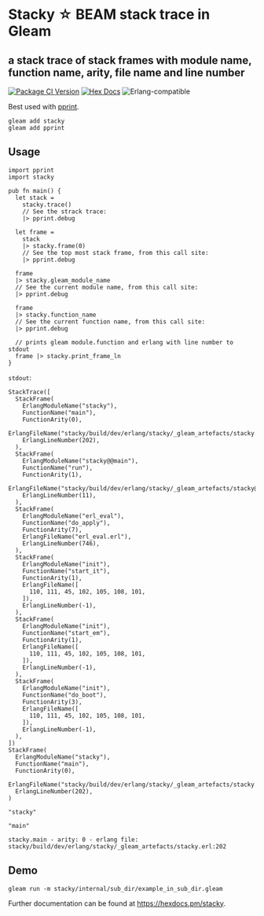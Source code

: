# Stacky ☆ BEAM stack trace in Gleam

## a stack trace of stack frames with module name, function name, arity, file name and line number

[![Package
<a href="https://github.com/inoas/stacky/releases"><img src="https://img.shields.io/github/release/inoas/stacky" alt="GitHub release"></a>
<a href="https://discord.gg/Fm8Pwmy"><img src="https://img.shields.io/discord/768594524158427167?color=blue" alt="Discord chat"></a>
![CI](https://github.com/inoas/stacky/workflows/test/badge.svg?branch=main)
Version](https://img.shields.io/hexpm/v/stacky)](https://hex.pm/packages/stacky)
[![Hex Docs](https://img.shields.io/badge/hex-docs-ffaff3)](https://hexdocs.pm/stacky/)
![Erlang-compatible](https://img.shields.io/badge/target-erlang-b83998)

Best used with [pprint](https://hexdocs.pm/pprint/).

```shell
gleam add stacky
gleam add pprint
```

## Usage

```gleam
import pprint
import stacky

pub fn main() {
  let stack =
    stacky.trace()
    // See the strack trace:
    |> pprint.debug

  let frame =
    stack
    |> stacky.frame(0)
    // See the top most stack frame, from this call site:
    |> pprint.debug

  frame
  |> stacky.gleam_module_name
  // See the current module name, from this call site:
  |> pprint.debug

  frame
  |> stacky.function_name
  // See the current function name, from this call site:
  |> pprint.debug

  // prints gleam module.function and erlang with line number to stdout
  frame |> stacky.print_frame_ln
}
```

`stdout`:

```gleam
StackTrace([
  StackFrame(
    ErlangModuleName("stacky"),
    FunctionName("main"),
    FunctionArity(0),
    ErlangFileName("stacky/build/dev/erlang/stacky/_gleam_artefacts/stacky.erl"),
    ErlangLineNumber(202),
  ),
  StackFrame(
    ErlangModuleName("stacky@@main"),
    FunctionName("run"),
    FunctionArity(1),
    ErlangFileName("stacky/build/dev/erlang/stacky/_gleam_artefacts/stacky@@main.erl"),
    ErlangLineNumber(11),
  ),
  StackFrame(
    ErlangModuleName("erl_eval"),
    FunctionName("do_apply"),
    FunctionArity(7),
    ErlangFileName("erl_eval.erl"),
    ErlangLineNumber(746),
  ),
  StackFrame(
    ErlangModuleName("init"),
    FunctionName("start_it"),
    FunctionArity(1),
    ErlangFileName([
      110, 111, 45, 102, 105, 108, 101,
    ]),
    ErlangLineNumber(-1),
  ),
  StackFrame(
    ErlangModuleName("init"),
    FunctionName("start_em"),
    FunctionArity(1),
    ErlangFileName([
      110, 111, 45, 102, 105, 108, 101,
    ]),
    ErlangLineNumber(-1),
  ),
  StackFrame(
    ErlangModuleName("init"),
    FunctionName("do_boot"),
    FunctionArity(3),
    ErlangFileName([
      110, 111, 45, 102, 105, 108, 101,
    ]),
    ErlangLineNumber(-1),
  ),
])
StackFrame(
  ErlangModuleName("stacky"),
  FunctionName("main"),
  FunctionArity(0),
  ErlangFileName("stacky/build/dev/erlang/stacky/_gleam_artefacts/stacky.erl"),
  ErlangLineNumber(202),
)
```

```
"stacky"
```

```
"main"
```

```
stacky.main - arity: 0 - erlang file: stacky/build/dev/erlang/stacky/_gleam_artefacts/stacky.erl:202
```

## Demo

```shell
gleam run -m stacky/internal/sub_dir/example_in_sub_dir.gleam
```

Further documentation can be found at <https://hexdocs.pm/stacky>.
